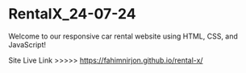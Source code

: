 # RentalX_24-07-24
Welcome to our responsive car rental website using HTML, CSS, and JavaScript!

Site Live Link >>>>> https://fahimnirjon.github.io/rental-x/
